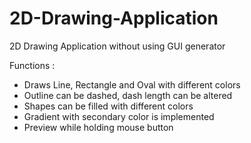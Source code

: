 # 2D-Drawing-Application
2D Drawing Application without using GUI generator

Functions :
- Draws Line, Rectangle and Oval with different colors
- Outline can be dashed, dash length can be altered
- Shapes can be filled with different colors
- Gradient with secondary color is implemented
- Preview while holding mouse button
